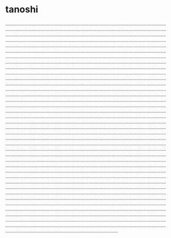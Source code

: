 # tanoshi
...............................................................................................................................................................................................................................................................................................................................................................................................................................................................................................................................................................................................................................................................................................................................................................................................................................................................................................................................................................................................................................................................................................................................................................................................................................................................................................................................................................................................................................................................................................................................................................................................................................................................................................................................................................................................................................................................................................................................................................................................................................................................................................................................................................................................................................................................................................................................................................................................................................................................................................................................................................................................................................................................................................................................................................................................................................................................................................................................................................................................................................................................................................................................................................................................................................................................................................................................................................................................................................................................................................................................................................................................................................................................................................................................................................................................................................................................................................................................................................................................................................................................................................................................................................................................................................................................................................................................................................................................................................................................................................................................................................................................................................................................................................................................................................................................................................................................................................................................................................................................